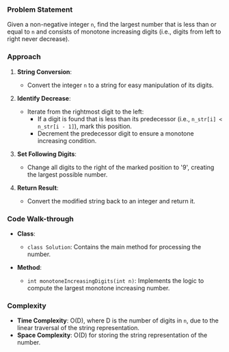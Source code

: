 ### Problem Statement
Given a non-negative integer `n`, find the largest number that is less than or equal to `n` and consists of monotone increasing digits (i.e., digits from left to right never decrease).

### Approach
1. **String Conversion**:
   - Convert the integer `n` to a string for easy manipulation of its digits.

2. **Identify Decrease**:
   - Iterate from the rightmost digit to the left:
     - If a digit is found that is less than its predecessor (i.e., `n_str[i] < n_str[i - 1]`), mark this position.
     - Decrement the predecessor digit to ensure a monotone increasing condition.

3. **Set Following Digits**:
   - Change all digits to the right of the marked position to '9', creating the largest possible number.

4. **Return Result**:
   - Convert the modified string back to an integer and return it.

### Code Walk-through
- **Class**:
  - `class Solution`: Contains the main method for processing the number.

- **Method**:
  - `int monotoneIncreasingDigits(int n)`: Implements the logic to compute the largest monotone increasing number.

### Complexity
- **Time Complexity**: O(D), where D is the number of digits in `n`, due to the linear traversal of the string representation.
- **Space Complexity**: O(D) for storing the string representation of the number.
